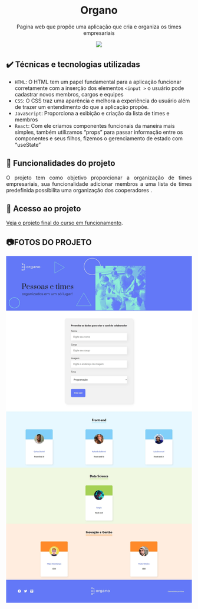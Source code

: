 <h1 align="center">Organo</h1>
<p align="center">Pagina web que propõe uma aplicação que cria e organiza os times empresariais</p>

<div align="center">
<img width="60%" src="https://github.com/Luis-Emanuel/organo/blob/master/readme/gif.gif?raw=true"/>
</div>	

## ✔️ Técnicas e tecnologias utilizadas

- `HTML`: O HTML tem um papel fundamental para a aplicação funcionar corretamente com a inserção dos elementos `<input >` o usuário pode cadastrar novos membros, cargos e equipes
- `CSS`: O CSS traz uma aparência e melhora a experiência do usuário além de trazer um entendimento do que a aplicação propõe.
- `JavaScript`: Proporciona a exibição e criação da lista de times e membros  
- `React`: Com ele criamos componentes funcionais da maneira mais simples, também utilizamos “props” para passar informação entre os componentes e seus filhos, fizemos o gerenciamento de estado com “useState”  

    
## 🔨 Funcionalidades do projeto

<p align="justify"> O projeto tem como objetivo proporcionar a organização de times empresariais, sua funcionalidade adicionar membros a uma lista de times predefinida possibilita uma organização dos cooperadores .</p>

## 📁 Acesso ao projeto

[Veja o projeto final do curso em funcionamento](https://organo-nt.vercel.app/).

## 📷FOTOS DO PROJETO
<div align="center">
<img src="https://github.com/Luis-Emanuel/organo/blob/master/readme/img.png?raw=true"/>
</div>

